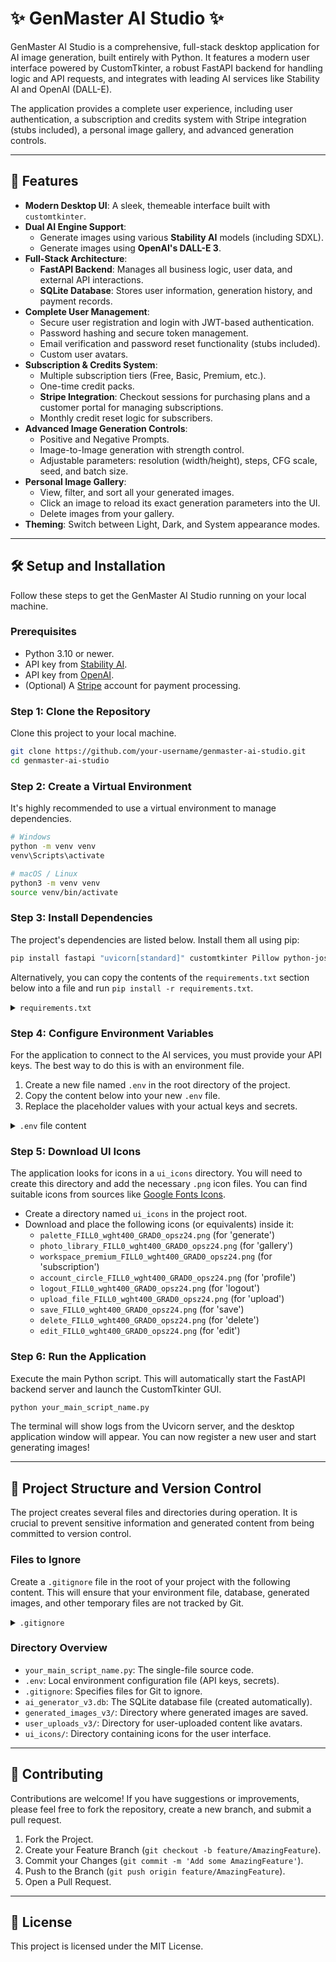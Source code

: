 # ✨ GenMaster AI Studio ✨

GenMaster AI Studio is a comprehensive, full-stack desktop application for AI image generation, built entirely with Python. It features a modern user interface powered by CustomTkinter, a robust FastAPI backend for handling logic and API requests, and integrates with leading AI services like Stability AI and OpenAI (DALL-E).

The application provides a complete user experience, including user authentication, a subscription and credits system with Stripe integration (stubs included), a personal image gallery, and advanced generation controls.



---

## 🚀 Features

-   **Modern Desktop UI**: A sleek, themeable interface built with `customtkinter`.
-   **Dual AI Engine Support**:
    -   Generate images using various **Stability AI** models (including SDXL).
    -   Generate images using **OpenAI's DALL-E 3**.
-   **Full-Stack Architecture**:
    -   **FastAPI Backend**: Manages all business logic, user data, and external API interactions.
    -   **SQLite Database**: Stores user information, generation history, and payment records.
-   **Complete User Management**:
    -   Secure user registration and login with JWT-based authentication.
    -   Password hashing and secure token management.
    -   Email verification and password reset functionality (stubs included).
    -   Custom user avatars.
-   **Subscription & Credits System**:
    -   Multiple subscription tiers (Free, Basic, Premium, etc.).
    -   One-time credit packs.
    -   **Stripe Integration**: Checkout sessions for purchasing plans and a customer portal for managing subscriptions.
    -   Monthly credit reset logic for subscribers.
-   **Advanced Image Generation Controls**:
    -   Positive and Negative Prompts.
    -   Image-to-Image generation with strength control.
    -   Adjustable parameters: resolution (width/height), steps, CFG scale, seed, and batch size.
-   **Personal Image Gallery**:
    -   View, filter, and sort all your generated images.
    -   Click an image to reload its exact generation parameters into the UI.
    -   Delete images from your gallery.
-   **Theming**: Switch between Light, Dark, and System appearance modes.

---

## 🛠️ Setup and Installation

Follow these steps to get the GenMaster AI Studio running on your local machine.

### Prerequisites

-   Python 3.10 or newer.
-   API key from [Stability AI](https://platform.stability.ai/account/keys).
-   API key from [OpenAI](https://platform.openai.com/api-keys).
-   (Optional) A [Stripe](https://stripe.com/) account for payment processing.

### Step 1: Clone the Repository

Clone this project to your local machine.

```bash
git clone https://github.com/your-username/genmaster-ai-studio.git
cd genmaster-ai-studio
```

### Step 2: Create a Virtual Environment

It's highly recommended to use a virtual environment to manage dependencies.

```bash
# Windows
python -m venv venv
venv\Scripts\activate

# macOS / Linux
python3 -m venv venv
source venv/bin/activate
```

### Step 3: Install Dependencies

The project's dependencies are listed below. Install them all using pip:

```bash
pip install fastapi "uvicorn[standard]" customtkinter Pillow python-jose[cryptography] passlib[bcrypt] python-multipart requests
```

Alternatively, you can copy the contents of the `requirements.txt` section below into a file and run `pip install -r requirements.txt`.

<details>
<summary><code>requirements.txt</code></summary>

```text
# FastAPI and Web Server
fastapi
uvicorn[standard]

# GUI Framework
customtkinter
Pillow

# Authentication and Security
python-jose[cryptography]
passlib[bcrypt]
python-multipart

# API Client
requests
```
</details>

### Step 4: Configure Environment Variables

For the application to connect to the AI services, you must provide your API keys. The best way to do this is with an environment file.

1.  Create a new file named `.env` in the root directory of the project.
2.  Copy the content below into your new `.env` file.
3.  Replace the placeholder values with your actual keys and secrets.

<details>
<summary><code>.env</code> file content</summary>

```dotenv
# ===============================================
# GenMaster AI Studio - Environment Configuration
# ===============================================
#
# This file stores your secret keys and configuration.
# Do not share this file or commit it to version control.
#

# --- AI API Keys ---
# Get your API key from https://platform.stability.ai/account/keys
STABILITY_API_KEY="YOUR_STABILITY_AI_API_KEY_HERE"

# Get your API key from https://platform.openai.com/api-keys
OPENAI_API_KEY="YOUR_OPENAI_API_KEY_HERE"

# --- Security (IMPORTANT) ---
# Replace this with a long, random, and secret string.
# You can generate one using: python -c 'import secrets; print(secrets.token_hex(32))'
SECRET_KEY="a_very_secret_key_for_jwt_v3_change_me_now"

# --- Stripe Configuration (Optional) ---
# These are required only if you want to test the payment functionality.
# Get these keys from your Stripe Dashboard (https://dashboard.stripe.com/test/apikeys).
STRIPE_SECRET_KEY="sk_test_YOUR_STRIPE_SECRET_KEY"
STRIPE_PUBLISHABLE_KEY="pk_test_YOUR_STRIPE_PUBLISHABLE_KEY"
# This is the signing secret for your webhook endpoint.
STRIPE_WEBHOOK_SECRET="whsec_YOUR_STRIPE_WEBHOOK_SECRET"
# Get this by creating a new configuration at https://dashboard.stripe.com/test/settings/billing/portal
STRIPE_CUSTOMER_PORTAL_LINK="YOUR_STRIPE_CUSTOMER_PORTAL_CONFIG_LINK_HERE"
```
</details>

### Step 5: Download UI Icons

The application looks for icons in a `ui_icons` directory. You will need to create this directory and add the necessary `.png` icon files. You can find suitable icons from sources like [Google Fonts Icons](https://fonts.google.com/icons).

-   Create a directory named `ui_icons` in the project root.
-   Download and place the following icons (or equivalents) inside it:
    -   `palette_FILL0_wght400_GRAD0_opsz24.png` (for 'generate')
    -   `photo_library_FILL0_wght400_GRAD0_opsz24.png` (for 'gallery')
    -   `workspace_premium_FILL0_wght400_GRAD0_opsz24.png` (for 'subscription')
    -   `account_circle_FILL0_wght400_GRAD0_opsz24.png` (for 'profile')
    -   `logout_FILL0_wght400_GRAD0_opsz24.png` (for 'logout')
    -   `upload_file_FILL0_wght400_GRAD0_opsz24.png` (for 'upload')
    -   `save_FILL0_wght400_GRAD0_opsz24.png` (for 'save')
    -   `delete_FILL0_wght400_GRAD0_opsz24.png` (for 'delete')
    -   `edit_FILL0_wght400_GRAD0_opsz24.png` (for 'edit')

### Step 6: Run the Application

Execute the main Python script. This will automatically start the FastAPI backend server and launch the CustomTkinter GUI.

```bash
python your_main_script_name.py
```

The terminal will show logs from the Uvicorn server, and the desktop application window will appear. You can now register a new user and start generating images!

---

## 📂 Project Structure and Version Control

The project creates several files and directories during operation. It is crucial to prevent sensitive information and generated content from being committed to version control.

### Files to Ignore

Create a `.gitignore` file in the root of your project with the following content. This will ensure that your environment file, database, generated images, and other temporary files are not tracked by Git.

<details>
<summary><code>.gitignore</code></summary>

```gitignore
# Python
__pycache__/
*.py[cod]
*$py.class

# Virtual environment
/venv/
/.venv/
/env/
/ENV/
/virtualenv/

# Database
*.db
*.sqlite3

# Environment variables
.env

# Generated Content
/generated_images_v3/
/user_uploads_v3/

# IDE and OS specific
.idea/
.vscode/
.DS_Store
```
</details>

### Directory Overview

-   `your_main_script_name.py`: The single-file source code.
-   `.env`: Local environment configuration file (API keys, secrets).
-   `.gitignore`: Specifies files for Git to ignore.
-   `ai_generator_v3.db`: The SQLite database file (created automatically).
-   `generated_images_v3/`: Directory where generated images are saved.
-   `user_uploads_v3/`: Directory for user-uploaded content like avatars.
-   `ui_icons/`: Directory containing icons for the user interface.

---

## 🤝 Contributing

Contributions are welcome! If you have suggestions or improvements, please feel free to fork the repository, create a new branch, and submit a pull request.

1.  Fork the Project.
2.  Create your Feature Branch (`git checkout -b feature/AmazingFeature`).
3.  Commit your Changes (`git commit -m 'Add some AmazingFeature'`).
4.  Push to the Branch (`git push origin feature/AmazingFeature`).
5.  Open a Pull Request.

---

## 📜 License

This project is licensed under the MIT License.
